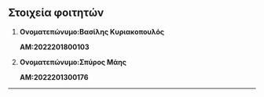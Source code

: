## Στοιχεία φοιτητών

 1. **Ονοματεπώνυμο:Βασίλης Κυριακοπουλός** 

    **ΑΜ:2022201800103** 

 2. **Ονοματεπώνυμο:Σπύρος Μάης** 

    **ΑΜ:2022201300176** 

---
